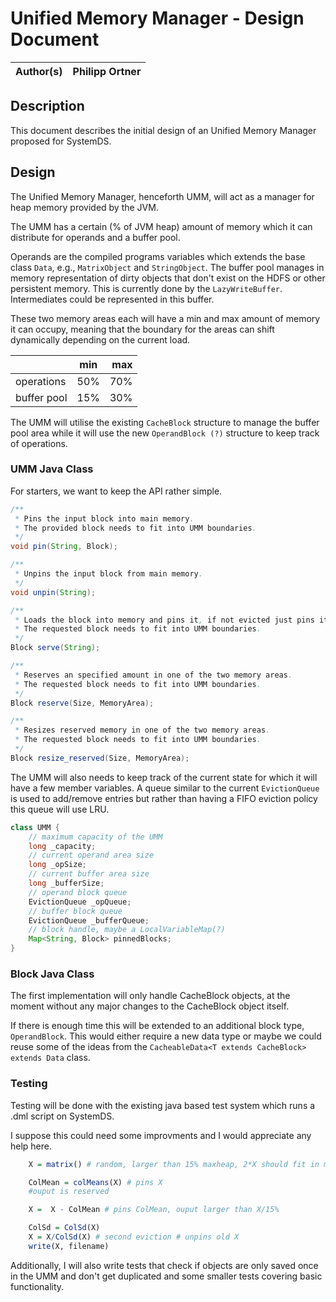 <!--
{% comment %}
Licensed to the Apache Software Foundation (ASF) under one or more
contributor license agreements.  See the NOTICE file distributed with
this work for additional information regarding copyright ownership.
The ASF licenses this file to you under the Apache License, Version 2.0
(the "License"); you may not use this file except in compliance with
the License.  You may obtain a copy of the License at

http://www.apache.org/licenses/LICENSE-2.0

Unless required by applicable law or agreed to in writing, software
distributed under the License is distributed on an "AS IS" BASIS,
WITHOUT WARRANTIES OR CONDITIONS OF ANY KIND, either express or implied.
See the License for the specific language governing permissions and
limitations under the License.
{% end comment %}
-->

# Unified Memory Manager - Design Document

| **Author(s)** | Philipp Ortner |
:-------------- |:----------------------------------------------------|

## Description
This document describes the initial design of an Unified Memory Manager proposed
for SystemDS.

## Design
The Unified Memory Manager, henceforth UMM, will act as a manager for heap memory
provided by the JVM.

The UMM has a certain (% of JVM heap) amount of memory which it can distribute for operands
and a buffer pool.

Operands are the compiled programs variables which extends the base class 
`Data`, e.g., `MatrixObject` and `StringObject`.
The buffer pool manages
in memory representation of dirty objects that don't exist on the HDFS or 
other persistent memory. This is currently done by the `LazyWriteBuffer`. Intermediates
could be represented in this buffer.

These two memory areas each will have a min and max amount of memory it can
occupy, meaning that the boundary for the areas can shift dynamically depending
on the current load.

||min|max|
| ------------- |:-------------:| -----:|
| operations  | 50% | 70% |
| buffer pool | 15% | 30% |

The UMM will utilise the existing `CacheBlock` structure to manage the buffer
pool area while it will use the new `OperandBlock (?)` structure to keep track of
operations.

### UMM Java Class
For starters, we want to keep the API rather simple.

```java
/**
 * Pins the input block into main memory.
 * The provided block needs to fit into UMM boundaries.
 */
void pin(String, Block);

/**
 * Unpins the input block from main memory.
 */
void unpin(String);

/**
 * Loads the block into memory and pins it, if not evicted just pins it(?)
 * The requested block needs to fit into UMM boundaries.
 */
Block serve(String);

/**
 * Reserves an specified amount in one of the two memory areas.
 * The requested block needs to fit into UMM boundaries.
 */
Block reserve(Size, MemoryArea);

/**
 * Resizes reserved memory in one of the two memory areas.
 * The requested block needs to fit into UMM boundaries.
 */
Block resize_reserved(Size, MemoryArea);

```

The UMM will also needs to keep track of the current state for which it will 
have a few member variables. A queue similar to the current `EvictionQueue` is used
to add/remove entries but rather than having a FIFO eviction policy 
this queue will use LRU.


```java
class UMM {
    // maximum capacity of the UMM
    long _capacity;
    // current operand area size
    long _opSize;
    // current buffer area size
    long _bufferSize;
    // operand block queue
    EvictionQueue _opQueue;
    // buffer block queue
    EvictionQueue _bufferQueue;
    // block handle, maybe a LocalVariableMap(?)
    Map<String, Block> pinnedBlocks;
}
```


### Block Java Class
The first implementation will only handle CacheBlock objects, at the moment
without any major changes to the CacheBlock object itself.

If there is enough time this will be extended to an additional block type, `OperandBlock`.
This would either require a new data type or maybe we could reuse some of the ideas
from the `CacheableData<T extends CacheBlock> extends Data` class.

### Testing
Testing will be done with the existing java based test system which runs a
.dml script on SystemDS.

I suppose this could need some improvments and I would appreciate any help here.

```R
    X = matrix() # random, larger than 15% maxheap, 2*X should fit in main memory budget

    ColMean = colMeans(X) # pins X
    #ouput is reserved

    X =  X - ColMean # pins ColMean, ouput larger than X/15%

    ColSd = ColSd(X) 
    X = X/ColSd(X) # second eviction # unpins old X
    write(X, filename)
```

Additionally, I will also write tests that check if objects are only saved
once in the UMM and don't get duplicated and some smaller tests covering
basic functionality.
